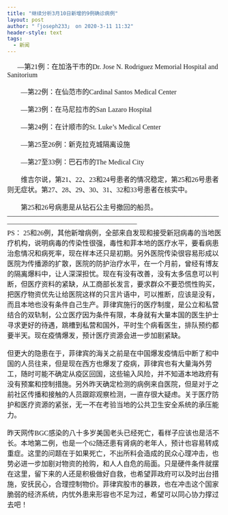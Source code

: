 ```yaml
---
title: "继续分析3月10日新增的9例确诊病例"
layout: post
author: "「joseph233」 on 2020-3-11 11:32"
header-style: text
tags:
  - 新闻
---
```


<head></head>
<body>
 <div align="left"> 
  <font face="微软雅黑"><font style="font-size:16px">&nbsp; &nbsp;&nbsp; &nbsp;—第21例：在加洛干市的Dr. Jose N. Rodriguez Memorial Hospital and Sanitorium</font></font> 
 </div>
 <br> 
 <div align="left"> 
  <font face="微软雅黑"><font style="font-size:16px">　　—第22例：在仙范市的Cardinal Santos Medical Center</font></font> 
 </div>
 <br> 
 <div align="left"> 
  <font face="微软雅黑"><font style="font-size:16px">　　—第23例：在马尼拉市的San Lazaro Hospital</font></font> 
 </div>
 <br> 
 <div align="left"> 
  <font face="微软雅黑"><font style="font-size:16px">　　—第24例：在计顺市的St. Luke’s Medical Center</font></font> 
 </div>
 <br> 
 <div align="left"> 
  <font face="微软雅黑"><font style="font-size:16px">　　—第25至26例：新克拉克城隔离设施</font></font> 
 </div>
 <br> 
 <div align="left"> 
  <font face="微软雅黑"><font style="font-size:16px">　　—第27至33例：巴石市的The Medical City</font></font> 
 </div>
 <br> 
 <div align="left"> 
  <font face="微软雅黑"><font style="font-size:16px">　　维吉尔说，第21、22、23和24号患者的情况稳定，第25和26号患者则无症状。第27、28、29、30、31、32和33号患者在核实中。</font></font> 
 </div>
 <br> 
 <div align="left"> 
  <font face="微软雅黑"><font style="font-size:16px">　　第25和26号病患是从钻石公主号撤回的船员。</font></font> 
 </div> 
 <div align="left"> 
  <font face="微软雅黑"><font style="font-size:16px">——————————————————————————————————————————————————</font></font> 
 </div> 
 <div align="left"> 
  <font face="微软雅黑"><font style="font-size:16px">PS： 25和26例，其他新增病例，全部来自发现和接受新冠病毒的当地医疗机构，说明病毒的传染性很强，毒性和菲本地的医疗水平，要看病患治愈情况和病死率，现在样本还只是初期。另外医院传染很容易形成以医院为传播源的扩散，医院的防护治疗水平，在一个月前，曾经有博友的隔离爆料中，让人深深担忧。现在有没有改善，没有太多信息可以判断，但医疗资料的紧缺，从工商部长发言，要求群众不要恐慌性购买，把医疗物资优先让给医院这样的只言片语中，可以推断，应该是没有，而且本地也没有条件自己生产。菲律宾施行的医疗制度，是公立和私营结合的双轨制，公立医疗因为条件有限，本身就有大量本国的医生护士寻求更好的待遇，跳槽到私营和国外，平时生个病看医生，排队预约都要半天。现在疫情爆发，预计医疗资源会进一步加剧紧缺。</font></font> 
 </div> 
 <div align="left"> 
  <font face="微软雅黑"><font style="font-size:16px"><br> </font></font> 
 </div> 
 <div align="left"> 
  <font face="微软雅黑"><font style="font-size:16px">但更大的隐患在于，菲律宾的海关之前是在中国爆发疫情后中断了和中国的人员往来，但是现在西方也爆发了疫病，菲律宾也有大量海外劳工，随时可能不确定从疫区回国，这些输入风险，并不知道本地政府有没有预案和控制措施。另外昨天确定检测的病例来自医院，但是对于之前社区传播和接触的人员跟踪观察检测，一直存很大疑虑。关于医疗防护和医疗资源的紧张，无一不在考验当地的公共卫生安全系统的承压能力。</font></font> 
 </div> 
 <div align="left"> 
  <font face="微软雅黑"><font style="font-size:16px"><br> </font></font> 
 </div> 
 <div align="left"> 
  <font face="微软雅黑"><font style="font-size:16px">昨天网传BGC感染的八十多岁美国老头已经死亡，看样子应该也是活不长。本地第二例，也是一个62随还患有肾病的老年人，预计也容易转成重症。这里的问题在于如果死亡，不出所料会造成的民众心理冲击，也势必进一步加剧对物资的抢购，和人人自危的局面。只是硬件条件就摆在这里，留下来的人还是积极做好自救，也希望菲政府可以及时出台措施，安抚民心，合理控制物价。菲律宾股市的暴跌，也在冲击这个国家脆弱的经济系统，内忧外患来形容也不足为过，希望可以同心协力撑过去吧！</font></font> 
 </div>
 <br> 
 <br>
</body>


